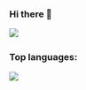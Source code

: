 ### Hi there 👋

![](https://komarev.com/ghpvc/?username=thinkaboutzuyu&color=green)

### Top languages:

<!--
![Anurag's GitHub stats](https://github-readme-stats.vercel.app/api?username=thinkaboutzuyu&show_icons=true&theme=radical)
![Top Langs](https://github-readme-stats.vercel.app/api/top-langs/?username=thinkaboutzuyu&theme=radical)
-->

<div>
  <a href="#">
    <img src="https://github-readme-stats.vercel.app/api/top-langs/?username=thinkaboutzuyu&title_color=FD428E&text_color=ffffff&bg_color=20232a&langs_count=10&layout=compact&hide_border=true" />
  </a>
</div>

<!--
### 🔨 Languages and Tools:

<a href="https://git-scm.com/" target="_blank">
  <img
    src="https://raw.githubusercontent.com/rahul-jha98/github_readme_icons/main/language_and_tools/square/git-scm/git-scm.svg"
    align="left"
    alt="git"
    height="42px"
  />
</a>
<a href="https://docs.oracle.com/en/java/" target="_blank"
  ><img
    align="left"
    alt="Java"
    height="42px"
    src="https://raw.githubusercontent.com/rahul-jha98/github_readme_icons/main/language_and_tools/square/java/java.svg"
/></a>
<a href="https://spring.io/" target="_blank">
  <img
    src="https://raw.githubusercontent.com/rahul-jha98/github_readme_icons/main/language_and_tools/square/spring/spring.svg"
    align="left"
    alt="spring"
    height="42px"
  />
</a>
<a
  href="https://developer.mozilla.org/en-US/docs/Web/JavaScript"
  target="_blank"
>
  <img
    align="left"
    alt="JavaScript"
    height="42px"
    src="https://raw.githubusercontent.com/rahul-jha98/github_readme_icons/main/language_and_tools/square/javascript/javascript.svg"
  />
</a>
<a href="https://www.typescriptlang.org/" target="_blank"
  ><img
    align="left"
    alt="Typescirpt"
    height="42px"
    src="https://raw.githubusercontent.com/rahul-jha98/github_readme_icons/main/language_and_tools/square/typescript/typescript.svg"
/></a>
<a href="https://devdocs.io/html/" target="_blank">
  <img
    src="https://raw.githubusercontent.com/rahul-jha98/github_readme_icons/main/language_and_tools/square/html/html.svg"
    align="left"
    alt="html"
    height="42px"
  />
</a>
<a href="https://devdocs.io/css/" target="_blank">
  <img
    src="https://raw.githubusercontent.com/rahul-jha98/github_readme_icons/main/language_and_tools/square/css/css.svg"
    align="left"
    alt="css"
    height="42px"
  />
</a>
<a href="https://sass-lang.com/" target="_blank">
  <img
    src="https://raw.githubusercontent.com/rahul-jha98/github_readme_icons/main/language_and_tools/square/sass/sass.svg"
    align="left"
    alt="sass-lang"
    height="42px"
  />
</a>
<a href="https://getbootstrap.com/" target="_blank">
  <img
    src="https://raw.githubusercontent.com/rahul-jha98/github_readme_icons/main/language_and_tools/square/bootstrap/bootstrap.svg"
    align="left"
    alt="bootstrap"
    height="42px"
  />
</a>
<a href="https://reactjs.org/" target="_blank">
  <img
    align="left"
    alt="React"
    height="42px"
    src="https://raw.githubusercontent.com/rahul-jha98/github_readme_icons/main/language_and_tools/square/react/react.svg"
/></a>
<a href="https://redux.js.org/" target="_blank">
  <img
    align="left"
    alt="redux"
    height="42px"
    src="https://raw.githubusercontent.com/rahul-jha98/github_readme_icons/main/language_and_tools/square/redux/redux.svg"
/></a>
<a href="https://material-ui.com/" target="_blank">
  <img
    src="https://raw.githubusercontent.com/rahul-jha98/github_readme_icons/main/language_and_tools/square/material-ui/material-ui.svg"
    align="left"
    alt="material-ui"
    height="42px"
  />
</a>
<a href="https://www.mysql.com/" target="_blank">
  <img
    src="https://raw.githubusercontent.com/devicons/devicon/master/icons/mysql/mysql-original.svg"
    align="left"
    alt="mysql"
    height="42px"
  />
</a>
<a href="https://www.postgresql.org/" target="_blank">
  <img
    src="https://raw.githubusercontent.com/devicons/devicon/master/icons/postgresql/postgresql-original.svg"
    align="left"
    alt="postgresql"
    height="42px"
  />
</a>
<a href="https://www.mongodb.com/" target="_blank">
  <img
    src="https://raw.githubusercontent.com/devicons/devicon/master/icons/mongodb/mongodb-original.svg"
    align="left"
    alt="mongodb"
    height="42px"
  />
</a>
<a href="https://www.docker.com/" target="_blank">
  <img
    src="https://raw.githubusercontent.com/rahul-jha98/README_icons/main/language_and_tools/square/docker/docker.svg"
    align="left"
    alt="docker"
    height="42px"
  />
</a>
<a href="https://angular.io/" target="_blank">
  <img
    src="https://raw.githubusercontent.com/rahul-jha98/README_icons/main/language_and_tools/square/angular/angular.svg"
    align="left"
    alt="angular"
    height="42px"
  />
</a>
